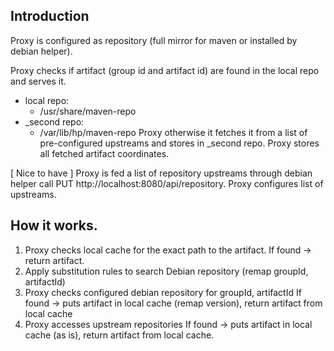 ## Introduction

Proxy is configured as repository (full mirror for maven or installed by debian helper). 

Proxy checks if artifact (group id and artifact id) are found in the local repo and serves it. 
- local repo:
  - /usr/share/maven-repo
- _second repo:
  - /var/lib/hp/maven-repo
Proxy otherwise it fetches it from a list of pre-configured upstreams and stores in _second repo.
Proxy stores all fetched artifact coordinates.


[ Nice to have ]
Proxy is fed a list of repository upstreams through debian helper call PUT http://localhost:8080/api/repository.
Proxy configures list of upstreams. 


## How it works. 

1. Proxy checks local cache for the exact path to the artifact. 
   If found -> return artifact. 
2. Apply substitution rules to search Debian repository (remap groupId, artifactId)
3. Proxy checks configured debian repository for groupId, artifactId
   If found -> puts artifact in local cache (remap version), return artifact from local cache
4. Proxy accesses upstream repositories
   If found -> puts artifact in local cache (as is), return artifact from local cache.